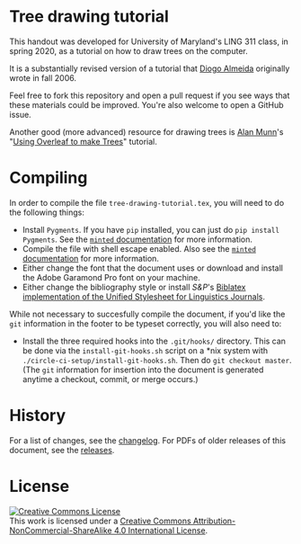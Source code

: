 # Tree drawing tutorial

This handout was developed for University of Maryland's LING 311 class,
in spring 2020, as a tutorial on how to draw trees on the computer.

It is a substantially revised version of a tutorial that [Diogo
Almeida][diogo] originally wrote in fall 2006.

Feel free to fork this repository and open a pull request if you see
ways that these materials could be improved. You're also welcome to open
a GitHub issue.

Another good (more advanced) resource for drawing trees is [Alan
Munn][amunn]'s "[Using Overleaf to make Trees][amunn-overleaf]"
tutorial.

# Compiling

In order to compile the file `tree-drawing-tutorial.tex`, you
will need to do the following things:

* Install `Pygments`. If you have `pip` installed, you can just do
  `pip install Pygments`. See the [`minted` documentation][minted]
  for more information.
* Compile the file with shell escape enabled. Also see
  the [`minted` documentation][minted] for more information.
* Either change the font that the document uses or download and install
  the Adobe Garamond Pro font on your machine.
* Either change the bibliography style or install *S&P*'s [Biblatex
  implementation of the Unified Stylesheet for Linguistics
  Journals][biblatex-sp-unified].

While not necessary to succesfully compile the document, if you'd like
the `git` information in the footer to be typeset correctly, you will
also need to:

* Install the three required hooks into the `.git/hooks/` directory.
  This can be done via the `install-git-hooks.sh` script on a *nix
  system with `./circle-ci-setup/install-git-hooks.sh`. Then do
  `git checkout master`. (The `git` information for insertion into the
  document is generated anytime a checkout, commit, or merge occurs.)

# History

For a list of changes, see the [changelog][changelog]. For PDFs of older
releases of this document, see the [releases][releases].

# License

<a rel="license"
href="http://creativecommons.org/licenses/by-nc-sa/4.0/"><img
alt="Creative Commons License" style="border-width:0"
src="https://i.creativecommons.org/l/by-nc-sa/4.0/88x31.png" /></a><br
/>This work is licensed under a <a rel="license"
href="http://creativecommons.org/licenses/by-nc-sa/4.0/">Creative
Commons Attribution-NonCommercial-ShareAlike 4.0 International
License</a>.

[diogo]: https://www.diogoalmeida.net/
[amunn]: https://msu.edu/~amunn/
[amunn-overleaf]: https://msu.edu/~amunn/latex/overleaf-trees-forest.pdf
[minted]: http://texdoc.net/texmf-dist/doc/latex/minted/minted.pdf
[biblatex-sp-unified]: https://github.com/semprag/biblatex-sp-unified/
[changelog]: /CHANGELOG.md
[releases]: https://github.com/adamliter/tree-drawing-tutorial/releases
